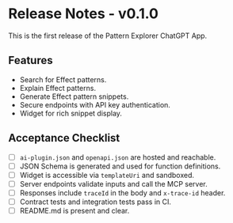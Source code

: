 # Release Notes - v0.1.0

This is the first release of the Pattern Explorer ChatGPT App.

## Features

- Search for Effect patterns.
- Explain Effect patterns.
- Generate Effect pattern snippets.
- Secure endpoints with API key authentication.
- Widget for rich snippet display.

## Acceptance Checklist

- [ ] `ai-plugin.json` and `openapi.json` are hosted and reachable.
- [ ] JSON Schema is generated and used for function definitions.
- [ ] Widget is accessible via `templateUri` and sandboxed.
- [ ] Server endpoints validate inputs and call the MCP server.
- [ ] Responses include `traceId` in the body and `x-trace-id` header.
- [ ] Contract tests and integration tests pass in CI.
- [ ] README.md is present and clear.
